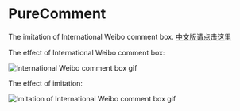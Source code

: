 # PureComment

The imitation of International Weibo comment box. [中文版请点击这里](http://showzeng.itscoder.com/android/2017/08/11/the-imitation-of-the-international-weibo-comment-box.html)

The effect of International Weibo comment box:

![International Weibo comment box gif](http://7xtt0k.com1.z0.glb.clouddn.com/GitHub/pureComment.gif)

The effect of imitation:

![Imitation of International Weibo comment box gif](http://7xtt0k.com1.z0.glb.clouddn.com/GitHub/pureCommentImitation.gif)


